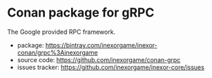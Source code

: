 # Conan package for gRPC

The Google provided RPC framework.


  * package: https://bintray.com/inexorgame/inexor-conan/grpc%3Ainexorgame
  * source code: https://github.com/inexorgame/conan-grpc
  * issues tracker: https://github.com/inexorgame/inexor-core/issues
